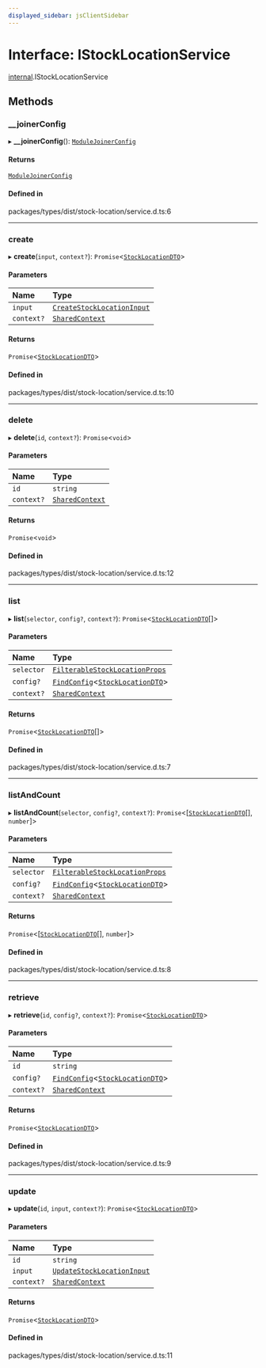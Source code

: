 ```yaml
---
displayed_sidebar: jsClientSidebar
---
```


# Interface: IStockLocationService

[internal](../modules/internal-8.md).IStockLocationService

## Methods

### \_\_joinerConfig

▸ **__joinerConfig**(): [`ModuleJoinerConfig`](../modules/internal-8.md#modulejoinerconfig)

#### Returns

[`ModuleJoinerConfig`](../modules/internal-8.md#modulejoinerconfig)

#### Defined in

packages/types/dist/stock-location/service.d.ts:6

___

### create

▸ **create**(`input`, `context?`): `Promise`<[`StockLocationDTO`](../modules/internal-8.md#stocklocationdto)\>

#### Parameters

| Name | Type |
| :------ | :------ |
| `input` | [`CreateStockLocationInput`](../modules/internal-8.md#createstocklocationinput) |
| `context?` | [`SharedContext`](../modules/internal-8.md#sharedcontext) |

#### Returns

`Promise`<[`StockLocationDTO`](../modules/internal-8.md#stocklocationdto)\>

#### Defined in

packages/types/dist/stock-location/service.d.ts:10

___

### delete

▸ **delete**(`id`, `context?`): `Promise`<`void`\>

#### Parameters

| Name | Type |
| :------ | :------ |
| `id` | `string` |
| `context?` | [`SharedContext`](../modules/internal-8.md#sharedcontext) |

#### Returns

`Promise`<`void`\>

#### Defined in

packages/types/dist/stock-location/service.d.ts:12

___

### list

▸ **list**(`selector`, `config?`, `context?`): `Promise`<[`StockLocationDTO`](../modules/internal-8.md#stocklocationdto)[]\>

#### Parameters

| Name | Type |
| :------ | :------ |
| `selector` | [`FilterableStockLocationProps`](../modules/internal-8.md#filterablestocklocationprops) |
| `config?` | [`FindConfig`](internal-8.FindConfig.md)<[`StockLocationDTO`](../modules/internal-8.md#stocklocationdto)\> |
| `context?` | [`SharedContext`](../modules/internal-8.md#sharedcontext) |

#### Returns

`Promise`<[`StockLocationDTO`](../modules/internal-8.md#stocklocationdto)[]\>

#### Defined in

packages/types/dist/stock-location/service.d.ts:7

___

### listAndCount

▸ **listAndCount**(`selector`, `config?`, `context?`): `Promise`<[[`StockLocationDTO`](../modules/internal-8.md#stocklocationdto)[], `number`]\>

#### Parameters

| Name | Type |
| :------ | :------ |
| `selector` | [`FilterableStockLocationProps`](../modules/internal-8.md#filterablestocklocationprops) |
| `config?` | [`FindConfig`](internal-8.FindConfig.md)<[`StockLocationDTO`](../modules/internal-8.md#stocklocationdto)\> |
| `context?` | [`SharedContext`](../modules/internal-8.md#sharedcontext) |

#### Returns

`Promise`<[[`StockLocationDTO`](../modules/internal-8.md#stocklocationdto)[], `number`]\>

#### Defined in

packages/types/dist/stock-location/service.d.ts:8

___

### retrieve

▸ **retrieve**(`id`, `config?`, `context?`): `Promise`<[`StockLocationDTO`](../modules/internal-8.md#stocklocationdto)\>

#### Parameters

| Name | Type |
| :------ | :------ |
| `id` | `string` |
| `config?` | [`FindConfig`](internal-8.FindConfig.md)<[`StockLocationDTO`](../modules/internal-8.md#stocklocationdto)\> |
| `context?` | [`SharedContext`](../modules/internal-8.md#sharedcontext) |

#### Returns

`Promise`<[`StockLocationDTO`](../modules/internal-8.md#stocklocationdto)\>

#### Defined in

packages/types/dist/stock-location/service.d.ts:9

___

### update

▸ **update**(`id`, `input`, `context?`): `Promise`<[`StockLocationDTO`](../modules/internal-8.md#stocklocationdto)\>

#### Parameters

| Name | Type |
| :------ | :------ |
| `id` | `string` |
| `input` | [`UpdateStockLocationInput`](../modules/internal-8.md#updatestocklocationinput) |
| `context?` | [`SharedContext`](../modules/internal-8.md#sharedcontext) |

#### Returns

`Promise`<[`StockLocationDTO`](../modules/internal-8.md#stocklocationdto)\>

#### Defined in

packages/types/dist/stock-location/service.d.ts:11
